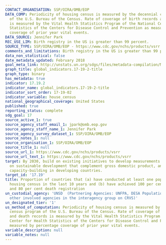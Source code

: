 ```yaml
---
CONTACT_ORGANISATION: SSP/OIRA/OMB/EOP
DATA_COMP: Periodicity of housing census is measured by the decennial census program
  of the U.S. Bureau of the Census. Rate of coverage of birth records and death records
  is measured by the Vital Health Statistics Program of the National Center for Health
  Statistics of the Centers for Disease Control and Prevention as measured by percentage
  coverage of prior year vital events.
DATA_SOURCE: Jennifer Park
REC_USE_LIM: Birth registry in the US is greater than 99 percent.
SOURCE_TYPE: SSP/OIRA/OMB/EOP - https://www.cdc.gov/nchs/products/vsrr
comments_and_limitations: Birth registry in the US is greater than 99 percent.
data_non_statistical: false
date_metadata_updated: February 2018
goal_meta_link: http://unstats.un.org/sdgs/files/metadata-compilation/Metadata-Goal-17.pdf
graph_title: global_indicators.17-19-2-title
graph_type: binary
has_metadata: true
indicator: 17.19.2
indicator_name: global_indicators.17-19-2-title
indicator_sort_order: 17-19-02
indicator_variable: house_census
national_geographical_coverage: United States
published: true
reporting_status: complete
sdg_goal: 17
source_active_1: true
source_agency_staff_email_1: jpark@omb.eop.gov
source_agency_staff_name_1: Jennifer Park
source_agency_survey_dataset_1: SSP/OIRA/OMB/EOP
source_notes_1: null
source_organisation_1: SSP/OIRA/OMB/EOP
source_title_1: null
source_url_1: https://www.cdc.gov/nchs/products/vsrr
source_url_text_1: https://www.cdc.gov/nchs/products/vsrr
target: By 2030, build on existing initiatives to develop measurements of progress
  on sustainable development that complement gross domestic product, and support statistical
  capacity-building in developing countries.
target_id: '17.19'
title: Proportion of countries that (a) have conducted at least one population and
  housing census in the last 10 years and (b) have achieved 100 per cent birth registration
  and 80 per cent death registration
un_custodial_agency: 'UNSD  (Partnering Agencies: UNFPA, DESA Population Division,
  other involved agencies in the interagency group on CRVS)'
un_designated_tier: '1'
us_method_of_computation: Periodicity of housing census is measured by the decennial
  census program of the U.S. Bureau of the Census. Rate of coverage of birth records
  and death records is measured by the Vital Health Statistics Program of the National
  Center for Health Statistics of the Centers for Disease Control and Prevention as
  measured by percentage coverage of prior year vital events.
variable_description: null
variable_notes: null
---
```

